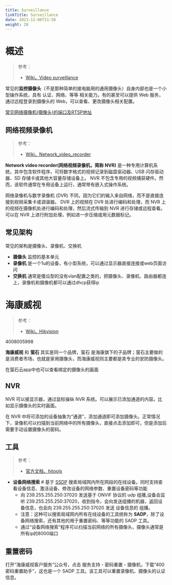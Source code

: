```yaml
---
title: Surveillance
linkTitle: Surveillance
date: 2023-12-06T21:50
weight: 20
---
```


# 概述

> 参考：
>
> - [Wiki，Video surveillance](https://en.wikipedia.org/wiki/Closed-circuit_television)

常见的**监控摄像头**（不是那种简单的接电脑用的通用摄像头）自身内部也是一个小型操作系统，具有 认证、网络、等等 相关能力。有的甚至可以提供 Web 服务，通过远程登录到摄像头的 Web，可以查看、更改摄像头相关配置。

[常见网络摄像机(摄像头)的端口及RTSP地址](https://zhuanlan.zhihu.com/p/366528096)

## 网络视频录像机

> 参考：
>
> - [Wiki，Network_video_recorder](https://en.wikipedia.org/wiki/Network_video_recorder)

**Network video recorder(网络视频录像机，简称 NVR)** 是一种专用计算机系统，其中包含软件程序，可将数字格式的视频记录到磁盘驱动器、USB 闪存驱动器、SD 存储卡或其他大容量存储设备上。 NVR 不包含专用的视频捕获硬件。然而，该软件通常在专用设备上运行，通常带有嵌入式操作系统。

网络录像机与数字录像机 (DVR) 不同，因为它们的输入来自网络，而不是直接连接到视频采集卡或调谐器。 DVR 上的视频在 DVR 处进行编码和处理，而 NVR 上的视频在摄像机处进行编码和处理，然后流式传输到 NVR 进行存储或远程查看。可以在 NVR 上进行附加处理，例如进一步压缩或用元数据标记。

## 常见架构

常见的架构是摄像头、录像机、交换机

- **摄像头** 监控的基本单元
- **录像机** 是一个1u的设备，有小型系统，可以通过显示器直接连接或web页面访问
- **交换机** 通常是傻瓜型的没有vlan配置之类的，把摄像头、录像机、路由器都连上，录像机和摄像机都可以通过dhcp获得ip

# 海康威视

> 参考：
>
> - [Wiki，Hikvision](https://en.wikipedia.org/wiki/Hikvision)

4008005998

**海康威视** 和 **萤石** 其实是同一个品牌，萤石 是海康旗下的子品牌；萤石主要做的是消费者市场，也就是家用摄像头，而海康威视则主要都是卖专业的安防摄像头。

在萤石云app中也可以查看绑定的摄像头的画面

## NVR

NVR 可以接显示器，通过鼠标操纵 NVR 系统。可以展示已添加通道的内容。比如显示摄像头的实时画面。

在 NVR 中将可添加的设备抽象为“通道”，添加通道即可添加摄像头。正常情况下，录像机可以扫描到当前网络中的所有摄像头，直接点击添加即可，但是添加后需要手动设置摄像头的密码。

## 工具

> 参考：
>
> - [官方文档，hitools](https://www.hikvision.com/cn/support/tools/hitools/)

- **设备网络搜索** # 基于 [SSDP](/docs/4.数据通信/通信协议/SSDP.md) 搜索局域网内所在网段的在线设备。同时支持查看设备信息、激活设备、修改设备的网络参数、重置设备密码等功能
  - 向 239.255.255.250:37020 发送基于 ONVIF 协议的 udp 组播,设备会监听 239.255.255.250:37020，收到指令，会向发送组播的机器，返回设备信息，也会向 239.255.255.250:37020 发送 设备信息的 组播。
  - 注意：这种可以搜索局域网内所有在线设备的工具统称为 **SADP**，除了设备网络搜索，还有其他的用于重置密码、等等功能的 SADP 工具。
  - 通过“设备网络搜索”程序可以扫描当前网络的所有摄像头，摄像头通常是所有ip的8000端口

## 重置密码

打开“海康威视客户服务”公众号，点击 服务支持 - 密码重置 - 摄像机，下载“400密码重置助手”，这也是一个 SADP 工具。该工具可以重置录像机、摄像头的认证信息。
